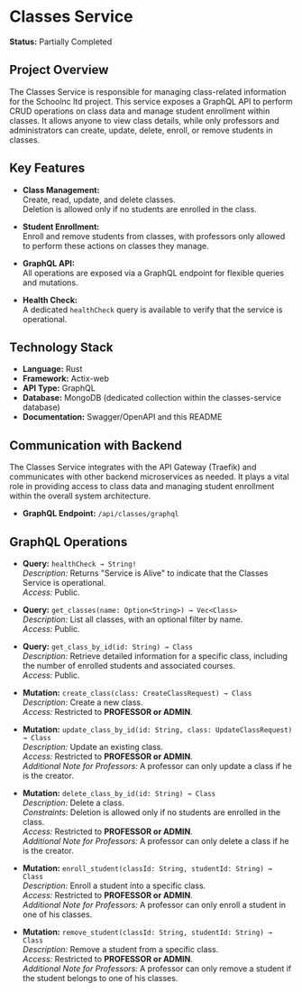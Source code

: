 # Classes Service

**Status:** Partially Completed

## Project Overview

The Classes Service is responsible for managing class-related information for the Schoolnc ltd project. This service exposes a GraphQL API to perform CRUD operations on class data and manage student enrollment within classes. It allows anyone to view class details, while only professors and administrators can create, update, delete, enroll, or remove students in classes.

## Key Features

- **Class Management:**  
  Create, read, update, and delete classes.  
  Deletion is allowed only if no students are enrolled in the class.
  
- **Student Enrollment:**  
  Enroll and remove students from classes, with professors only allowed to perform these actions on classes they manage.
  
- **GraphQL API:**  
  All operations are exposed via a GraphQL endpoint for flexible queries and mutations.
  
- **Health Check:**  
  A dedicated `healthCheck` query is available to verify that the service is operational.

## Technology Stack

- **Language:** Rust  
- **Framework:** Actix-web  
- **API Type:** GraphQL  
- **Database:** MongoDB (dedicated collection within the classes-service database)  
- **Documentation:** Swagger/OpenAPI and this README

## Communication with Backend

The Classes Service integrates with the API Gateway (Traefik) and communicates with other backend microservices as needed. It plays a vital role in providing access to class data and managing student enrollment within the overall system architecture.

- **GraphQL Endpoint:** `/api/classes/graphql`

## GraphQL Operations

- **Query:** `healthCheck → String!`  
  _Description:_ Returns "Service is Alive" to indicate that the Classes Service is operational.  
  _Access:_ Public.

- **Query:** `get_classes(name: Option<String>) → Vec<Class>`  
  _Description:_ List all classes, with an optional filter by name.  
  _Access:_ Public.

- **Query:** `get_class_by_id(id: String) → Class`  
  _Description:_ Retrieve detailed information for a specific class, including the number of enrolled students and associated courses.  
  _Access:_ Public.

- **Mutation:** `create_class(class: CreateClassRequest) → Class`  
  _Description:_ Create a new class.  
  _Access:_ Restricted to **PROFESSOR or ADMIN**.

- **Mutation:** `update_class_by_id(id: String, class: UpdateClassRequest) → Class`  
  _Description:_ Update an existing class.  
  _Access:_ Restricted to **PROFESSOR or ADMIN**.  
  _Additional Note for Professors:_ A professor can only update a class if he is the creator.

- **Mutation:** `delete_class_by_id(id: String) → Class`  
  _Description:_ Delete a class.  
  _Constraints:_ Deletion is allowed only if no students are enrolled in the class.  
  _Access:_ Restricted to **PROFESSOR or ADMIN**.  
  _Additional Note for Professors:_ A professor can only delete a class if he is the creator.

- **Mutation:** `enroll_student(classId: String, studentId: String) → Class`  
  _Description:_ Enroll a student into a specific class.  
  _Access:_ Restricted to **PROFESSOR or ADMIN**.  
  _Additional Note for Professors:_ A professor can only enroll a student in one of his classes.

- **Mutation:** `remove_student(classId: String, studentId: String) → Class`  
  _Description:_ Remove a student from a specific class.  
  _Access:_ Restricted to **PROFESSOR or ADMIN**.  
  _Additional Note for Professors:_ A professor can only remove a student if the student belongs to one of his classes.

